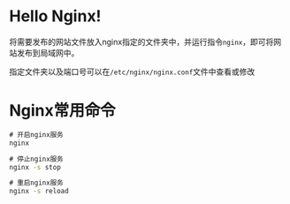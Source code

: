 # Hello Nginx!

将需要发布的网站文件放入nginx指定的文件夹中，并运行指令`nginx`，即可将网站发布到局域网中。

指定文件夹以及端口号可以在`/etc/nginx/nginx.conf`文件中查看或修改

# Nginx常用命令

```bat
# 开启nginx服务
nginx

# 停止nginx服务
nginx -s stop

# 重启nginx服务
nginx -s reload
```

